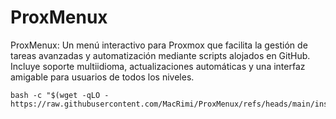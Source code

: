 # ProxMenux
ProxMenux: Un menú interactivo para Proxmox que facilita la gestión de tareas avanzadas y automatización mediante scripts alojados en GitHub. Incluye soporte multiidioma, actualizaciones automáticas y una interfaz amigable para usuarios de todos los niveles.

```
bash -c "$(wget -qLO - https://raw.githubusercontent.com/MacRimi/ProxMenux/refs/heads/main/install_proxmenux.sh)"
```
